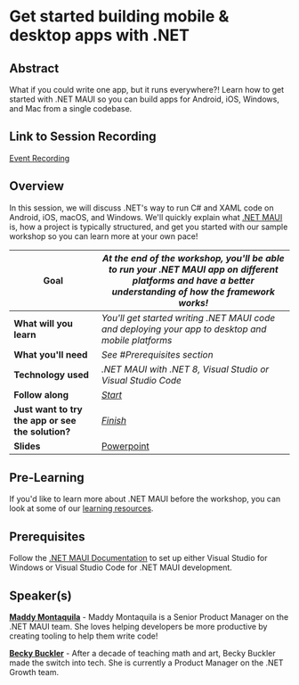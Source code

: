 # Get started building mobile & desktop apps with .NET

## Abstract

What if you could write one app, but it runs everywhere?! Learn how to get started with .NET MAUI so you can build apps for Android, iOS, Windows, and Mac from a single codebase.

## Link to Session Recording

[Event Recording](https://aka.ms/netconf23/studentstream)

## Overview

In this session, we will discuss .NET's way to run C# and XAML code on Android, iOS, macOS, and Windows. We'll quickly explain what [.NET MAUI](github.com/dotnet/maui) is, how a project is typically structured, and get you started with our sample workshop so you can learn more at your own pace!

| **Goal**              | *At the end of the workshop, you'll be able to run your .NET MAUI app on different platforms and have a better understanding of how the framework works!*                                    |
| ----------------------------- | --------------------------------------------------------------------- |
| **What will you learn**       | *You'll get started writing .NET MAUI code and deploying your app to desktop and mobile platforms*                                        |
| **What you'll need**          | *See #Prerequisites section* |
| **Technology used**               | *.NET MAUI with .NET 8, Visual Studio or Visual Studio Code* |
| **Follow along**                  | *[Start](./Start/)*                                                                |
| **Just want to try the app or see the solution?** | *[Finish](./Finish)*                          |
| **Slides** | [Powerpoint](2023-dotnetconf-studentzone-mauislides.pptx) |

## Pre-Learning

If you'd like to learn more about .NET MAUI before the workshop, you can look at some of our [learning resources](https://learn.microsoft.com/en-us/dotnet/maui/get-started/resources).

## Prerequisites

Follow the [.NET MAUI Documentation](https://learn.microsoft.com/en-us/dotnet/maui/get-started/installation?tabs=vswin) to set up either Visual Studio for Windows or Visual Studio Code for .NET MAUI development.

## Speaker(s)

[**Maddy Montaquila**](https://twitter.com/maddymontaquila) - Maddy Montaquila is a Senior Product Manager on the .NET MAUI team. She loves helping developers be more productive by creating tooling to help them write code!

[**Becky Buckler**](https://twitter.com/BucklerBecky) - After a decade of teaching math and art, Becky Buckler made the switch into tech. She is currently a Product Manager on the .NET Growth team.